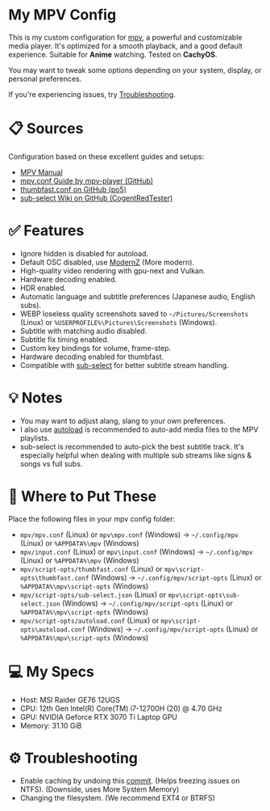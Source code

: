 # My MPV Config

This is my custom configuration for [mpv](https://mpv.io), a powerful and customizable media player. It's optimized for a smooth playback, and a good default experience. Suitable for **Anime** watching. Tested on **CachyOS**.

You may want to tweak some options depending on your system, display, or personal preferences.

If you're experiencing issues, try [Troubleshooting](https://github.com/Parsa307/My-MPV-Config?tab=readme-ov-file#%EF%B8%8F-troubleshooting).

# 📋 Sources

Configuration based on these excellent guides and setups:

* [MPV Manual](https://mpv.io/manual/stable)
* [mpv.conf Guide by mpv-player (GitHub)](https://github.com/mpv-player/mpv/blob/v0.40.0/etc/mpv.conf)
* [thumbfast.conf on GitHub (po5)](https://github.com/po5/thumbfast/blob/master/thumbfast.conf)
* [sub-select Wiki on GitHub (CogentRedTester)](https://github.com/CogentRedTester/mpv-sub-select/wiki/Example-Configs)

# ✅ Features

* Ignore hidden is disabled for autoload.
* Default OSC disabled, use [ModernZ](https://github.com/Samillion/ModernZ) (More modern).
* High-quality video rendering with gpu-next and Vulkan.
* Hardware decoding enabled.
* HDR enabled.
* Automatic language and subtitle preferences (Japanese audio, English subs).
* WEBP loseless quality screenshots saved to `~/Pictures/Screenshots` (Linux) or `%USERPROFILE%\Pictures\Screenshots` (Windows).
* Subtitle with matching audio disabled.
* Subtitle fix timing enabled.
* Custom key bindings for volume, frame-step.
* Hardware decoding enabled for thumbfast.
* Compatible with [sub-select](https://github.com/CogentRedTester/mpv-sub-select) for better subtitle stream handling.

# 💡 Notes

* You may want to adjust alang, slang to your own preferences.
* I also use [autoload](https://raw.githubusercontent.com/mpv-player/mpv/master/TOOLS/lua/autoload.lua) is recommended to auto-add media files to the MPV playlists.
* sub-select is recommended to auto-pick the best subtitle track. It's especially helpful when dealing with multiple sub streams like signs & songs vs full subs.

# 🔧 Where to Put These

Place the following files in your mpv config folder:

- `mpv/mpv.conf` (Linux) or `mpv\mpv.conf` (Windows) → `~/.config/mpv` (Linux) or `%APPDATA%\mpv` (Windows)
- `mpv/input.conf` (Linux) or `mpv\input.conf` (Windows) → `~/.config/mpv` (Linux) or `%APPDATA%\mpv` (Windows)
- `mpv/script-opts/thumbfast.conf` (Linux) or `mpv\script-opts\thumbfast.conf` (Windows) → `~/.config/mpv/script-opts` (Linux) or `%APPDATA%\mpv\script-opts` (Windows)
- `mpv/script-opts/sub-select.json` (Linux) or `mpv\script-opts\sub-select.json` (Windows) → `~/.config/mpv/script-opts` (Linux) or `%APPDATA%\mpv\script-opts` (Windows)
- `mpv/script-opts/autoload.conf` (Linux) or `mpv\script-opts\autoload.conf` (Windows) → `~/.config/mpv/script-opts` (Linux) or `%APPDATA%\mpv\script-opts` (Windows)

# 💻 My Specs
* Host: MSI Raider GE76 12UGS
* CPU: 12th Gen Intel(R) Core(TM) i7-12700H (20) @ 4.70 GHz
* GPU: NVIDIA Geforce RTX 3070 Ti Laptop GPU
* Memory: 31.10 GiB

# ⚙️ Troubleshooting
* Enable caching by undoing this [commit](https://github.com/Parsa307/My-MPV-Config/commit/1302797647384ee899a4a5f72a33fd7305ac8beb). (Helps freezing issues on NTFS). (Downside, uses More System Memory)
* Changing the filesystem. (We recommend EXT4 or BTRFS)
